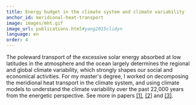 ```yaml
---
title: Energy budget in the climate system and climate variability
anchor_id: meridional-heat-transport
image: images/mht.gif
image_url: publications.html#yang2015clidyn
language: en
order: 4
---
```


The poleward transport of the excessive solar energy absorbed at low latitudes in the atmosphere and the ocean largely determines the regional and global climate variability, which strongly shapes our social and economical activities. For my master's degree, I worked on decomposing the meridional heat transport in the climate system, and using climate models to understand the climate variability over the past 22,000 years from the energetic perspective. See more in papers [[1]](publications.html#yang2015clidyn), [[2]](publications.html#yang2015scirep) and [[3]](publications.html#yang2016clidyn).
